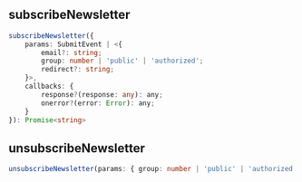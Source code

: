 ## subscribeNewsletter

```ts
subscribeNewsletter({
    params: SubmitEvent | <{
        email?: string;
        group: number | 'public' | 'authorized';
        redirect?: string;
    }>,
    callbacks: {
        response?(response: any): any;
        onerror?(error: Error): any;
    }
}): Promise<string>
```

## unsubscribeNewsletter

```ts
unsubscribeNewsletter(params: { group: number | 'public' | 'authorized' | null; }): Promise<string>
```